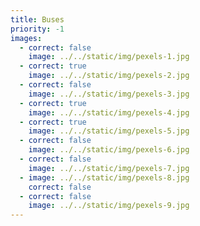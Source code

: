 ```yaml
---
title: Buses
priority: -1
images:
  - correct: false
    image: ../../static/img/pexels-1.jpg
  - correct: true
    image: ../../static/img/pexels-2.jpg
  - correct: false
    image: ../../static/img/pexels-3.jpg
  - correct: true
    image: ../../static/img/pexels-4.jpg
  - correct: true
    image: ../../static/img/pexels-5.jpg
  - correct: false
    image: ../../static/img/pexels-6.jpg
  - correct: false
    image: ../../static/img/pexels-7.jpg
  - image: ../../static/img/pexels-8.jpg
    correct: false
  - correct: false
    image: ../../static/img/pexels-9.jpg
---
```

